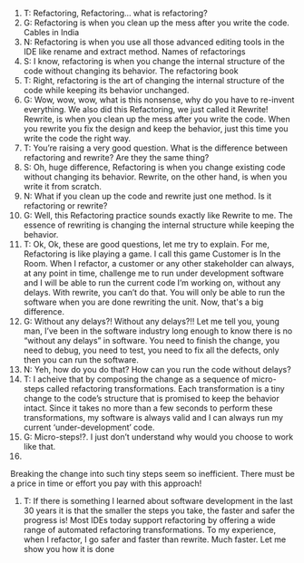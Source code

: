 1. T:
Refactoring, Refactoring… what is refactoring?
1. G:
Refactoring is when you clean up the mess after you write the code.
Cables in India
1. N:
Refactoring is when you use all those advanced editing tools in the IDE like rename and extract method.
Names of refactorings
1. S:
I know, refactoring is when you change the internal structure of the code without changing its behavior.
The refactoring book
1. T:
Right, refactoring is the art of changing the internal structure of the code while keeping its behavior unchanged.
1. G:
Wow, wow, wow, what is this nonsense, why do you have to re-invent everything. We also did this Refactoring, we just called it Rewrite!
Rewrite, is when you clean up the mess after you write the code.
When you rewrite you fix the design and keep the behavior, just this time you write the code the right way.
1. T:
You’re raising a very good question. What is the difference between refactoring and rewrite?
Are they the same thing?
1. S:
Oh, huge difference, Refactoring is when you change existing code without changing its behavior. Rewrite, on the other hand, is when you write it from scratch.
1. N:
What if you clean up the code and rewrite just one method. Is it refactoring or rewrite?
1. G:
Well, this Refactoring practice sounds exactly like Rewrite to me. The essence of rewriting is changing the internal structure while keeping the behavior.
1. T:
Ok, Ok, these are good questions, let me try to explain. 
For me, Refactoring is like playing a game. I call this game Customer is In the Room.
When I refactor, a customer or any other stakeholder can always, at any point in time, challenge me to run under development software and I will be able to run the current code I’m working on, without any delays. 
With rewrite, you can’t do that. You will only be able to run the software when you are done rewriting the unit. Now, that's a big difference.
1. G:
Without any delays?! Without any delays?!! Let me tell you, young man, I’ve been in the software industry long enough to know there is no “without any delays” in software. 
You need to finish the change, you need to debug, you need to test, you need to fix all the defects, only then you can run the software.
1. N:
Yeh, how do you do that? How can you run the code without delays?
1. T:
I acheive that by composing the change as a sequence of micro-steps called refactoring transformations. 
Each transformation is a tiny change to the code’s structure that is promised to keep the behavior intact. 
Since it takes no more than a few seconds to perform these transformations, my software is always valid and I can always run my current ‘under-development’ code.
1. G:
Micro-steps!?. I just don’t understand why would you choose to work like that. 
1. 
Breaking the change into such tiny steps seem so inefficient. 
There must be a price in time or effort you pay with this approach!
1. T:
If there is something I learned about software development in the last 30 years it is that the smaller the steps you take, the faster and safer the progress is!
Most IDEs today support refactoring by offering a wide range of automated refactoring transformations. 
To my experience, when I refactor, I go safer and faster than rewrite. Much faster.
Let me show you how it is done
